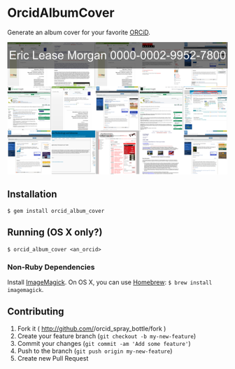 # OrcidAlbumCover

Generate an album cover for your favorite [ORCiD](https://orcid.org).

[![Example Image of Album Cover with much Rock and Roll](./images/example.png)](./images/example.png)

## Installation

    $ gem install orcid_album_cover

## Running (OS X only?)

    $ orcid_album_cover <an_orcid>

### Non-Ruby Dependencies

Install [ImageMagick](http://imagemagick.org/).
On OS X, you can use [Homebrew](http://http://brew.sh//): `$ brew install imagemagick`.

## Contributing

1. Fork it ( http://github.com/<my-github-username>/orcid_spray_bottle/fork )
2. Create your feature branch (`git checkout -b my-new-feature`)
3. Commit your changes (`git commit -am 'Add some feature'`)
4. Push to the branch (`git push origin my-new-feature`)
5. Create new Pull Request
